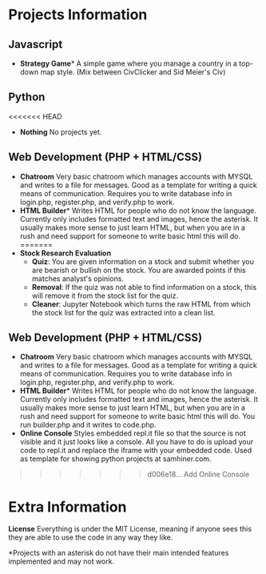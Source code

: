 # Projects Information

## Javascript
* **Strategy Game*** A simple game where you manage a country in a top-down map style. (Mix between CivClicker and Sid Meier's Civ)

## Python
<<<<<<< HEAD
* **Nothing** No projects yet.

## Web Development (PHP + HTML/CSS)
* **Chatroom** Very basic chatroom which manages accounts with MYSQL and writes to a file for messages. Good as a template for writing a quick means of communication. Requires you to write database info in login.php, register.php, and verify.php to work.
* **HTML Builder*** Writes HTML for people who do not know the language. Currently only includes formatted text and images, hence the asterisk. It usually makes more sense to just learn HTML, but when you are in a rush and need support for someone to write basic html this will do.
=======
* **Stock Research Evaluation**
	* **Quiz**: You are given information on a stock and submit whether you are bearish or bullish on the stock. You are awarded points if this matches analyst's opinions. 
	* **Removal**: If the quiz was not able to find information on a stock, this will remove it from the stock list for the quiz.
	* **Cleaner**: Jupyter Notebook which turns the raw HTML from which the stock list for the quiz was extracted into a clean list. 

## Web Development (PHP + HTML/CSS)
* **Chatroom** Very basic chatroom which manages accounts with MYSQL and writes to a file for messages. Good as a template for writing a quick means of communication. Requires you to write database info in login.php, register.php, and verify.php to work.
* **HTML Builder*** Writes HTML for people who do not know the language. Currently only includes formatted text and images, hence the asterisk. It usually makes more sense to just learn HTML, but when you are in a rush and need support for someone to write basic html this will do. You run builder.php and it writes to code.php.
* **Online Console** Styles embedded repl.it file so that the source is not visible and it just looks like a console. All you have to do is upload your code to repl.it and replace the iframe with your embedded code. Used as template for showing python projects at samhiner.com.
>>>>>>> d006e18... Add Online Console

# Extra Information

**License** Everything is under the MIT License, meaning if anyone sees this they are able to use the code in any way they like.

*Projects with an asterisk do not have their main intended features implemented and may not work. 
